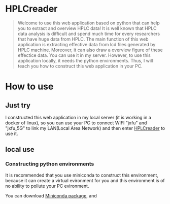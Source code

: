 # HPLCreader
>Welcome to use this web application based on python that can help you to extract and overview HPLC data! It is well known that HPLC data analysis is difficult and spend much time for every researchers that have huge data from HPLC. The main function of this web application is extracting effective data from lcd files generated by HPLC machine. Moreover, it can also draw a overview figure of these effectice data.
>You can use it in my server. However, to use this application locally, it needs the python environments. Thus, I will teach you how to construct this web application in your PC.
# How to use
## Just try
I constructed this web application in my local server (it is working in a docker of linux), so you can use your PC to connect WIFI "jxfu" and "jxfu_5G" to link my LAN(Local Area Network) and then enter [HPLCreader](http:\\198.168.6.110:1314/ "因为还没有域名备案，所以只能暴露LAN的ip在Github上") to use it.
## local use
### Constructing python environments
It is recommended that you use miniconda to construct this environment, because it can create a virtual evironment for you and this environment is of no ability to pollute your PC evironment.

You can download [Miniconda package](https://mirrors.tuna.tsinghua.edu.cn/anaconda/miniconda/ "mirrors from tsinghua university"), and 
